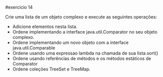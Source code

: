 #exercicio 14

Crie uma lista de um objeto complexo e execute as seguintes operações:

- Adicione elementos nesta lista.
- Ordene implementando a interface java.util.Comparator no seu objeto complexo.
- Ordene implementando um novo objeto com a interface java.util.Comparable
- Ordene usando uma expressao lambda na chamada de sua lista.sort()
- Ordene usando referências de métodos e os métodos estáticos de Comparator
- Ordene coleções TreeSet e TreeMap.